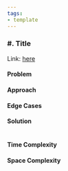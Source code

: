 ```yaml
---
tags:
- template
---
```

### #. Title

Link: [here]()

#### Problem

#### Approach

#### Edge Cases

#### Solution
```python 

```

#### Time Complexity

#### Space Complexity

